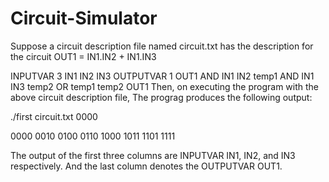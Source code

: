 # Circuit-Simulator


Suppose a circuit description file named circuit.txt has the description for the circuit OUT1 = IN1.IN2 + IN1.IN3

INPUTVAR 3 IN1 IN2 IN3
OUTPUTVAR 1 OUT1
AND IN1 IN2 temp1
AND IN1 IN3 temp2
OR temp1 temp2 OUT1
Then, on executing the program with the above circuit description file, 
The prograg produces the following output:

./first circuit.txt 0000

0000
0010
0100
0110 
1000
1011 
1101 
1111

The output of the first three columns are INPUTVAR IN1, IN2, and IN3 respectively. And the last column denotes the OUTPUTVAR OUT1.
